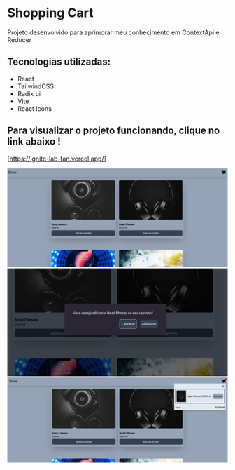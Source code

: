 # Shopping Cart

Projeto desenvolvido para aprimorar meu conhecimento em ContextApi e Reducer

## Tecnologias utilizadas:

- React
- TailwindCSS
- Radix ui
- Vite
- React Icons

## Para visualizar o projeto funcionando, clique no link abaixo !

[https://ignite-lab-tan.vercel.app/]

<img src="./public/home-shopping.png" />

<img src="./public/confirm-shopping.png" />

<img src="./public/carrinho.png" />
